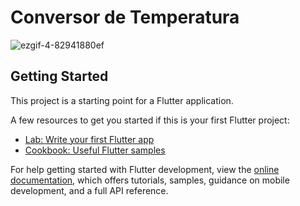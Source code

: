 # Conversor de Temperatura

![ezgif-4-82941880ef](https://github.com/rafaelabou1999/temperatura-flutter/assets/120579642/16f9b907-2045-49de-89bb-96724e8d0d48)


## Getting Started

This project is a starting point for a Flutter application.

A few resources to get you started if this is your first Flutter project:

- [Lab: Write your first Flutter app](https://docs.flutter.dev/get-started/codelab)
- [Cookbook: Useful Flutter samples](https://docs.flutter.dev/cookbook)

For help getting started with Flutter development, view the
[online documentation](https://docs.flutter.dev/), which offers tutorials,
samples, guidance on mobile development, and a full API reference.
